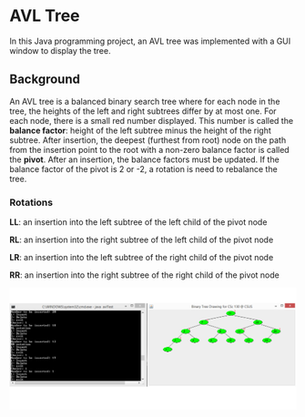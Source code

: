 # AVL Tree

In this Java programming project, an AVL tree was implemented with a GUI window to display the tree. 

## Background

An AVL tree is a balanced binary search tree where for each node in the tree, the heights of the left and right subtrees differ by at most one. For each node, there is a small red number displayed. This number is called the **balance factor**: height of the left subtree minus the height of the right subtree. After insertion, the deepest (furthest from root) node on the path from the insertion point to the root with a non-zero balance factor is called the **pivot**. After an insertion, the balance factors must be updated. If the balance factor of the pivot is 2 or -2, a rotation is need to rebalance the tree.

### Rotations
  **LL**: an insertion into the left subtree of the left child of the pivot node
  
  **RL**: an insertion into the right subtree of the left child of the pivot node
  
  **LR**: an insertion into the left subtree of the right child of the pivot node
  
  **RR**: an insertion into the right subtree of the right child of the pivot node

![AVL Tree](https://github.com/mbcolson/Academic-Programming-Projects/blob/master/AVL_Tree/AVL_Tree_Screenshot.png)

